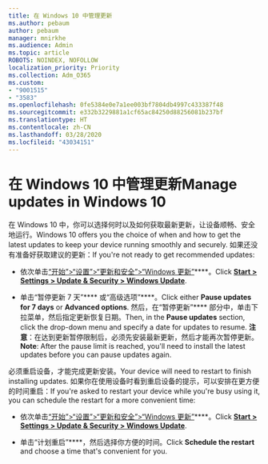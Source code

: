 ```yaml
---
title: 在 Windows 10 中管理更新
ms.author: pebaum
author: pebaum
manager: mnirkhe
ms.audience: Admin
ms.topic: article
ROBOTS: NOINDEX, NOFOLLOW
localization_priority: Priority
ms.collection: Adm_O365
ms.custom:
- "9001515"
- "3583"
ms.openlocfilehash: 0fe5384e0e7a1ee003bf7804db4997c433387f48
ms.sourcegitcommit: e332b3229881a1cf65ac84250d88256081b237bf
ms.translationtype: HT
ms.contentlocale: zh-CN
ms.lasthandoff: 03/28/2020
ms.locfileid: "43034151"
---
```

# <a name="manage-updates-in-windows-10"></a><span data-ttu-id="55c17-102">在 Windows 10 中管理更新</span><span class="sxs-lookup"><span data-stu-id="55c17-102">Manage updates in Windows 10</span></span>

<span data-ttu-id="55c17-103">在 Windows 10 中，你可以选择何时以及如何获取最新更新，让设备顺畅、安全地运行。</span><span class="sxs-lookup"><span data-stu-id="55c17-103">Windows 10 offers you the choice of when and how to get the latest updates to keep your device running smoothly and securely.</span></span> <span data-ttu-id="55c17-104">如果还没有准备好获取建议的更新：</span><span class="sxs-lookup"><span data-stu-id="55c17-104">If you're not ready to get recommended updates:</span></span>

- <span data-ttu-id="55c17-105">依次单击[“开始”>“设置”>“更新和安全”>“Windows 更新”](ms-settings:windowsupdate)\*\*\*\*。</span><span class="sxs-lookup"><span data-stu-id="55c17-105">Click **[Start > Settings > Update & Security > Windows Update](ms-settings:windowsupdate)**.</span></span>

- <span data-ttu-id="55c17-106">单击“暂停更新 7 天”\*\*\*\* 或“高级选项”\*\*\*\*。</span><span class="sxs-lookup"><span data-stu-id="55c17-106">Click either **Pause updates for 7 days** or **Advanced options**.</span></span> <span data-ttu-id="55c17-107">然后，在“暂停更新”\*\*\*\* 部分中，单击下拉菜单，然后指定更新恢复日期。</span><span class="sxs-lookup"><span data-stu-id="55c17-107">Then, in the **Pause updates** section, click the drop-down menu and specify a date for updates to resume.</span></span> <span data-ttu-id="55c17-108">**注意**：在达到更新暂停限制后，必须先安装最新更新，然后才能再次暂停更新。</span><span class="sxs-lookup"><span data-stu-id="55c17-108">**Note**: After the pause limit is reached, you'll need to install the latest updates before you can pause updates again.</span></span>

<span data-ttu-id="55c17-109">必须重启设备，才能完成更新安装。</span><span class="sxs-lookup"><span data-stu-id="55c17-109">Your device will need to restart to finish installing updates.</span></span> <span data-ttu-id="55c17-110">如果你在使用设备时看到重启设备的提示，可以安排在更方便的时间重启：</span><span class="sxs-lookup"><span data-stu-id="55c17-110">If you're asked to restart your device while you're busy using it, you can schedule the restart for a more convenient time:</span></span>

- <span data-ttu-id="55c17-111">依次单击[“开始”>“设置”>“更新和安全”>“Windows 更新”](ms-settings:windowsupdate)\*\*\*\*。</span><span class="sxs-lookup"><span data-stu-id="55c17-111">Click **[Start > Settings > Update & Security > Windows Update](ms-settings:windowsupdate)**.</span></span>

- <span data-ttu-id="55c17-112">单击“计划重启”\*\*\*\*，然后选择你方便的时间。</span><span class="sxs-lookup"><span data-stu-id="55c17-112">Click **Schedule the restart** and choose a time that's convenient for you.</span></span>
